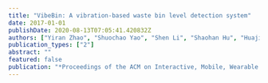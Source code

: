 ```yaml
---
title: "VibeBin: A vibration-based waste bin level detection system"
date: 2017-01-01
publishDate: 2020-08-13T07:05:41.420832Z
authors: ["Yiran Zhao", "Shuochao Yao", "Shen Li", "Shaohan Hu", "Huajie Shao", "Tarek F Abdelzaher"]
publication_types: ["2"]
abstract: ""
featured: false
publication: "*Proceedings of the ACM on Interactive, Mobile, Wearable and Ubiquitous Technologies*"
---
```


